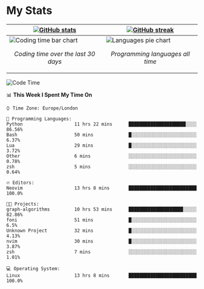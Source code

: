 <!-- [![Typing SVG](https://readme-typing-svg.herokuapp.com?size=23&duration=7000&color=168BC6&center=true&vCenter=true&width=500&lines=I+use+Arch+btw)](https://git.io/typing-svg) -->
# My Stats
| [![GitHub stats](https://github-readme-stats.vercel.app/api?username=akim-13&show_icons=true&theme=github_dark&border_color=2d9d42&title_color=2d9d42&count_private=true)](https://github.com/anuraghazra/github-readme-stats) | [![GitHub streak](https://github-readme-streak-stats.herokuapp.com?user=akim-13&theme=github-dark&date_format=j%20M%5B%20Y%5D)](https://git.io/streak-stats) |
| -- | -- |
| ![Coding time bar chart](https://wakatime.com/share/@akim13/e1d3f835-c70a-4cab-adb5-935f7f468931.svg) <p align="center"> *Coding time over the last 30 days* </p> |![Languages pie chart](https://wakatime.com/share/@akim13/50c0a458-bfaf-45ba-b46b-df1959378a37.svg) <p align="center"> *Programming languages all time* </p> |


<!--This is temporary, testing how it works.
<p align="left">
    <img alt="Programming languages" src="https://wakatime.com/share/@akim13/50c0a458-bfaf-45ba-b46b-df1959378a37.svg" width="500px" height="300px">
    <br>
</p>-->

<!--START_SECTION:waka-->
![Code Time](http://img.shields.io/badge/Code%20Time-0%20secs-blue)

📊 **This Week I Spent My Time On** 

```text
⌚︎ Time Zone: Europe/London

💬 Programming Languages: 
Python                   11 hrs 22 mins      █████████████████████░░░░   86.56% 
Bash                     50 mins             █░░░░░░░░░░░░░░░░░░░░░░░░   6.37% 
Lua                      29 mins             █░░░░░░░░░░░░░░░░░░░░░░░░   3.72% 
Other                    6 mins              ░░░░░░░░░░░░░░░░░░░░░░░░░   0.78% 
zsh                      5 mins              ░░░░░░░░░░░░░░░░░░░░░░░░░   0.64%

🔥 Editors: 
Neovim                   13 hrs 8 mins       █████████████████████████   100.0%

🐱‍💻 Projects: 
graph-algorithms         10 hrs 53 mins      ████████████████████░░░░░   82.86% 
foni                     51 mins             █░░░░░░░░░░░░░░░░░░░░░░░░   6.5% 
Unknown Project          32 mins             █░░░░░░░░░░░░░░░░░░░░░░░░   4.13% 
nvim                     30 mins             █░░░░░░░░░░░░░░░░░░░░░░░░   3.87% 
zsh                      7 mins              ░░░░░░░░░░░░░░░░░░░░░░░░░   1.01%

💻 Operating System: 
Linux                    13 hrs 8 mins       █████████████████████████   100.0%

```


<!--END_SECTION:waka-->

